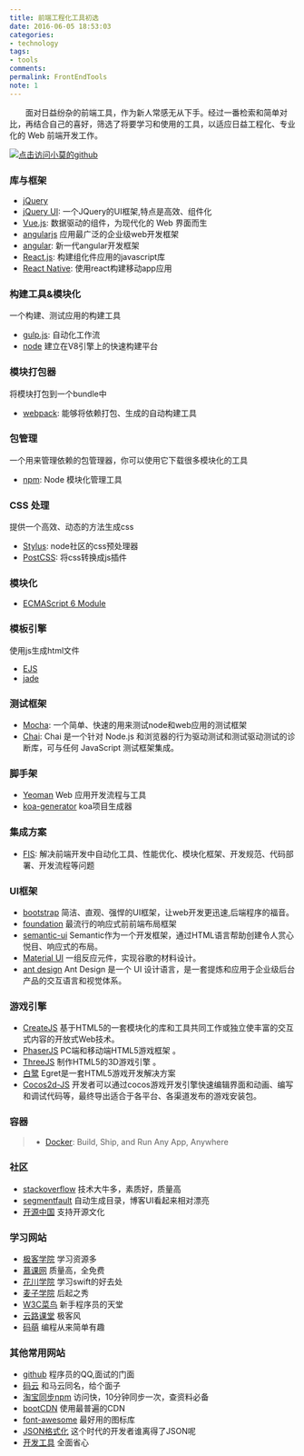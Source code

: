 ```yaml
---
title: 前端工程化工具初选
date: 2016-06-05 18:53:03
categories:
- technology
tags:
- tools
comments:
permalink: FrontEndTools
note: 1
---
```


　　面对日益纷杂的前端工具，作为新人常感无从下手。经过一番检索和简单对比，再结合自己的喜好，筛选了将要学习和使用的工具，以适应日益工程化、专业化的 Web 前端开发工作。

<!-- more -->
[![点击访问小莫的github](https://image.xiaomo.info/banner/life.png)](https://github.com/syoubaku)
### 库与框架

>
 - [jQuery](http://jquery.com/)
 - [jQuery UI](http://jqueryui.com/): 一个JQuery的UI框架,特点是高效、组件化
 - [Vue.js](http://cn.vuejs.org/): 数据驱动的组件，为现代化的 Web 界面而生
 - [angularjs](http://www.apjs.net/) 应用最广泛的企业级web开发框架
 - [angular](https://angular.io/): 新一代angular开发框架
 - [React.js](http://facebook.github.io/react/): 构建组化件应用的javascript库
 - [React Native](https://facebook.github.io/react-native/): 使用react构建移动app应用

### 构建工具&模块化

一个构建、测试应用的构建工具

>
 - [gulp.js](http://gulpjs.com/): 自动化工作流
 - [node](https://nodejs.org/) 建立在V8引擎上的快速构建平台


###   模块打包器

将模块打包到一个bundle中

>
- [webpack](https://webpack.github.io/): 能够将依赖打包、生成的自动构建工具

### 包管理

一个用来管理依赖的包管理器，你可以使用它下载很多模块化的工具

>
 - [npm](https://www.npmjs.com/): Node 模块化管理工具

### CSS 处理

提供一个高效、动态的方法生成css

>
 - [Stylus](https://github.com/stylus/stylus): node社区的css预处理器
 - [PostCSS](https://github.com/postcss/postcss): 将css转换成js插件

### 模块化

>
 - [ECMAScript 6 Module](http://exploringjs.com/es6/ch_modules.html)

### 模板引擎

使用js生成html文件

>
 - [EJS](http://ejs.co/)
 - [jade](http://jade-lang.com/)

### 测试框架
>
 - [Mocha](http://mochajs.org/): 一个简单、快速的用来测试node和web应用的测试框架
 - [Chai](http://chaijs.com/): Chai 是一个针对 Node.js 和浏览器的行为驱动测试和测试驱动测试的诊断库，可与任何 JavaScript 测试框架集成。


### 脚手架

>
 - [Yeoman](http://yeoman.io/) Web 应用开发流程与工具   
 - [koa-generator](https://npm.taobao.org/package/koa-generator) koa项目生成器         

### 集成方案
>
 - [FIS](http://fis.baidu.com/): 解决前端开发中自动化工具、性能优化、模块化框架、开发规范、代码部署、开发流程等问题

### UI框架

>
 - [bootstrap](http://bootcss.com/) 简洁、直观、强悍的UI框架，让web开发更迅速,后端程序的福音。
 - [foundation](http://foundation.zurb.com/) 最流行的响应式前前端布局框架
 - [semantic-ui](http://www.semantic-ui.cn/) Semantic作为一个开发框架，通过HTML语言帮助创建令人赏心悦目、响应式的布局。
 - [Material UI](http://callemall.github.io/material-ui/#/)  一组反应元件，实现谷歌的材料设计。
 - [ant design](http://ant.design/) Ant Design 是一个 UI 设计语言，是一套提炼和应用于企业级后台产品的交互语言和视觉体系。

### 游戏引擎

>
  - [CreateJS](http://createjs.com/)  基于HTML5的一套模块化的库和工具共同工作或独立使丰富的交互式内容的开放式Web技术。
  - [PhaserJS](http://phaser.io/)  PC端和移动端HTML5游戏框架 。
  - [ThreeJS](http://threejs.org/) 制作HTML5的3D游戏引擎 。
  - [白鹭](http://www.egret.com/) Egret是一套HTML5游戏开发解决方案
  - [Cocos2d-JS](http://www.cocos.com/) 开发者可以通过cocos游戏开发引擎快速编辑界面和动画、编写和调试代码等，最终导出适合于各平台、各渠道发布的游戏安装包。
### 容器
> - [Docker](http://www.docker.com/): Build, Ship, and Run Any App, Anywhere

### 社区

>
  - [stackoverflow](http://stackoverflow.com/) 技术大牛多，素质好，质量高
  - [segmentfault](https://segmentfault.com/) 自动生成目录，博客UI看起来相对漂亮
  - [开源中国](http://www.oschina.net/) 支持开源文化

### 学习网站

>
  - [极客学院](http://www.jikexueyuan.com/)  学习资源多
  - [慕课网](http://www.imooc.com/)  质量高，全免费  
  - [花川学院](http://www.huachuanxueyuan.com/) 学习swift的好去处
  - [麦子学院](http://www.maiziedu.com/) 后起之秀
  - [W3C菜鸟](http://www.runoob.com/) 新手程序员的天堂
  - [云路课堂](http://www.yun.lu/student/homepage) 极客风
  - [码萌](http://www.mengma.com/) 编程从来简单有趣


### 其他常用网站
>
  - [github](https://github.com) 程序员的QQ,面试的门面
  - [码云](https://git.oschina.net) 和马云同名，给个面子
  - [淘宝同步npm](https://npm.taobao.org/) 访问快，10分钟同步一次，查资料必备
  - [bootCDN](http://www.bootcdn.cn/) 使用最普遍的CDN
  - [font-awesome](http://fontawesome.dashgame.com/) 最好用的图标库
  - [JSON格式化](http://json.cn/#)  这个时代的开发者谁离得了JSON呢
  - [开发工具](http://fenav.com/#/p11) 全面省心
